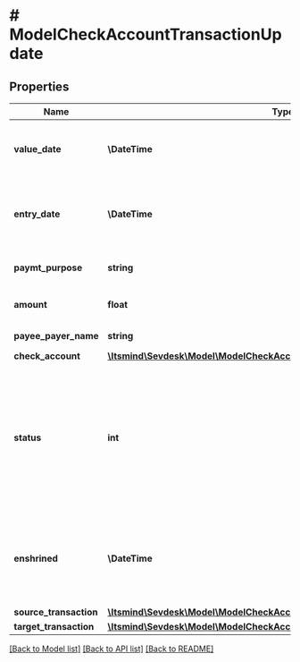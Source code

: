 # # ModelCheckAccountTransactionUpdate

## Properties

Name | Type | Description | Notes
------------ | ------------- | ------------- | -------------
**value_date** | **\DateTime** | Date the check account transaction was booked | [optional]
**entry_date** | **\DateTime** | Date the check account transaction was imported | [optional]
**paymt_purpose** | **string** | the purpose of the transaction | [optional]
**amount** | **float** | Amount of the transaction | [optional]
**payee_payer_name** | **string** | Name of the payee/payer | [optional]
**check_account** | [**\Itsmind\\Sevdesk\Model\ModelCheckAccountTransactionUpdateCheckAccount**](ModelCheckAccountTransactionUpdateCheckAccount.md) |  | [optional]
**status** | **int** | Status of the check account transaction.&lt;br&gt;       100 &lt;-&gt; Created&lt;br&gt;       200 &lt;-&gt; Linked&lt;br&gt;       300 &lt;-&gt; Private&lt;br&gt;       400 &lt;-&gt; Booked | [optional]
**enshrined** | **\DateTime** | Defines if the transaction has been enshrined and can not be changed any more. | [optional]
**source_transaction** | [**\Itsmind\\Sevdesk\Model\ModelCheckAccountTransactionSourceTransaction**](ModelCheckAccountTransactionSourceTransaction.md) |  | [optional]
**target_transaction** | [**\Itsmind\\Sevdesk\Model\ModelCheckAccountTransactionTargetTransaction**](ModelCheckAccountTransactionTargetTransaction.md) |  | [optional]

[[Back to Model list]](../../README.md#models) [[Back to API list]](../../README.md#endpoints) [[Back to README]](../../README.md)
